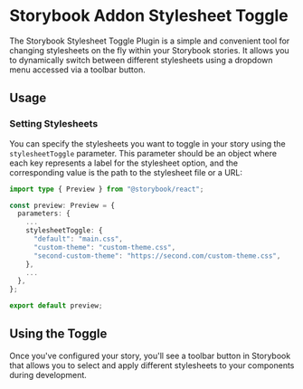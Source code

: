# Storybook Addon Stylesheet Toggle

The Storybook Stylesheet Toggle Plugin is a simple and convenient tool for changing stylesheets on the fly within your Storybook stories. It allows you to dynamically switch between different stylesheets using a dropdown menu accessed via a toolbar button.


## Usage

### Setting Stylesheets

You can specify the stylesheets you want to toggle in your story using the `stylesheetToggle` parameter. This parameter should be an object where each key represents a label for the stylesheet option, and the corresponding value is the path to the stylesheet file or a URL:

```typescript
import type { Preview } from "@storybook/react";

const preview: Preview = {
  parameters: {
    ...
    stylesheetToggle: {
      "default": "main.css",
      "custom-theme": "custom-theme.css",
      "second-custom-theme": "https://second.com/custom-theme.css",
    },
    ...
  },
};

export default preview;

```


## Using the Toggle
Once you've configured your story, you'll see a toolbar button in Storybook that allows you to select and apply different stylesheets to your components during development.
